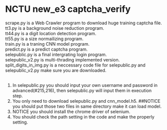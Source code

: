 # NCTU new_e3 captcha_verify

scrape.py is a Web Crawler program to download huge training captcha file.<br>
tt3.py is a background noise reduction program.<br>
tt44.py is a digit location detection program.<br>
tt55.py is a size normailizing program.<br>
train.py is a traning CNN model program.<br>
predict.py is a predict captcha program.<br>
selepublic.py is a final intergrating login program.<br>
selepublic_v2.py is multi-thrading implemented version.<br>
split_digits_in_img.py is a neccessary code file for selepublic.py and selepublic_v2.py make sure you are downloaded.<br>
<br>
1. In selepublic.py you should input your own username and password in advanced(#215,216), then selepublic.py will input them in execution step.<br>
2. You only need to download selepublic.py and cnn_model.h5. ##NOTICE you should put those two files in same directory make it can load model. <br>
3. NOTICE you should install the chrome driver of selenium.<br>
4. You should check the path setting in the code and make the properly setting.<br>
